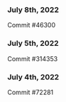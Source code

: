 ### July 8th, 2022

Commit #46300

### July 5th, 2022

Commit #314353


### July 4th, 2022

Commit #72281
